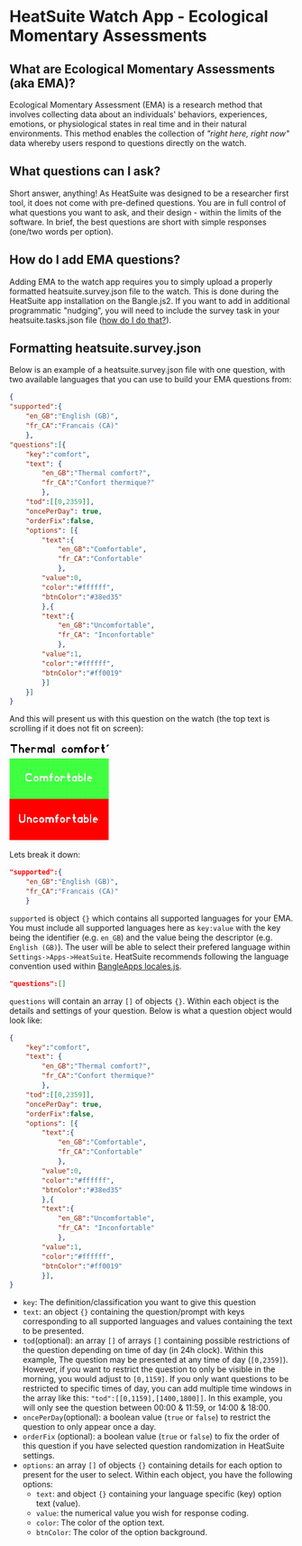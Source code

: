 # HeatSuite Watch App - Ecological Momentary Assessments

## What are Ecological Momentary Assessments (aka EMA)?

Ecological Momentary Assessment (EMA) is a research method that involves collecting data about an individuals' behaviors, experiences, emotions, or physiological states in real time and in their natural environments. This method enables the collection of *"right here, right now"* data whereby users respond to questions directly on the watch.

## What questions can I ask?

Short answer, anything! As HeatSuite was designed to be a researcher first tool, it does not come with pre-defined questions. You are in full control of what questions you want to ask, and their design - within the limits of the software. In brief, the best questions are short with simple responses (one/two words per option).

## How do I add EMA questions? 

Adding EMA to the watch app requires you to simply upload a properly formatted heatsuite.survey.json file to the watch. This is done during the HeatSuite app installation on the Bangle.js2. If you want to add in additional programmatic "nudging", you will need to include the survey task in your heatsuite.tasks.json file ([how do I do that?](watchapp-tasks.md)).

## Formatting heatsuite.survey.json

Below is an example of a heatsuite.survey.json file with one question, with two available languages that you can use to build your EMA questions from:

```json
{
"supported":{
    "en_GB":"English (GB)",
    "fr_CA":"Francais (CA)"
    },
"questions":[{
    "key":"comfort",
    "text": {
        "en_GB":"Thermal comfort?",
        "fr_CA":"Confort thermique?"
        },
    "tod":[[0,2359]],
    "oncePerDay": true,
    "orderFix":false,
    "options": [{
        "text":{
            "en_GB":"Comfortable",
            "fr_CA":"Confortable"
            },
        "value":0,
        "color":"#ffffff",
        "btnColor":"#38ed35"
        },{
        "text":{
            "en_GB":"Uncomfortable",
            "fr_CA": "Inconfortable"
            },
        "value":1,
        "color":"#ffffff",
        "btnColor":"#ff0019"
        }]
    }]
}
```
And this will present us with this question on the watch (the top text is scrolling if it does not fit on screen):

![HeatSuite EMA Example](../assets/heatsuite_ema_example.png)

Lets break it down:
```json
"supported":{
    "en_GB":"English (GB)",
    "fr_CA":"Francais (CA)"
    }
```
`supported` is object `{}` which contains all supported languages for your EMA. You must include all supported languages here as `key:value` with the key being the identifier (e.g. `en_GB`) and the value being the descriptor (e.g. `English (GB)`). The user will be able to select their prefered language within `Settings->Apps->HeatSuite`. HeatSuite recommends following the language convention used within [BangleApps locales.js](https://github.com/espruino/BangleApps/blob/master/apps/locale/locales.js).
```json
"questions":[]
```
`questions` will contain an array `[]` of objects `{}`. Within each object is the details and settings of your question. Below is what a question object would look like:

```json
{
    "key":"comfort",
    "text": {
        "en_GB":"Thermal comfort?",
        "fr_CA":"Confort thermique?"
        },
    "tod":[[0,2359]],
    "oncePerDay": true,
    "orderFix":false,
    "options": [{
        "text":{
            "en_GB":"Comfortable",
            "fr_CA":"Confortable"
            },
        "value":0,
        "color":"#ffffff",
        "btnColor":"#38ed35"
        },{
        "text":{
            "en_GB":"Uncomfortable",
            "fr_CA": "Inconfortable"
            },
        "value":1,
        "color":"#ffffff",
        "btnColor":"#ff0019"
        }],
}
```

* `key`: The definition/classification you want to give this question
* `text`: an object `{}` containing the question/prompt with keys corresponding to all supported languages and values containing the text to be presented.
* `tod`(optional): an array `[]` of arrays `[]` containing possible restrictions of the question depending on time of day (in 24h clock). Within this example, The question may be presented at any time of day (`[0,2359]`). However, if you want to restrict the question to only be visible in the morning, you would adjust to `[0,1159]`. If you only want questions to be restricted to specific times of day, you can add multiple time windows in the array like this: `"tod":[[0,1159],[1400,1800]]`. In this example, you will only see the question between 00:00 & 11:59, or 14:00 & 18:00.  
* `oncePerDay`(optional): a boolean value (`true` or `false`) to restrict the question to only appear once a day.
* `orderFix` (optional): a boolean value (`true` or `false`) to fix the order of this question if you have selected question randomization in HeatSuite settings.
* `options`: an array `[]` of objects `{}` containing details for each option to present for the user to select. Within each object, you have the following options:
    * `text`: and object `{}` containing your language specific (key) option text (value).
    * `value`: the numerical value you wish for response coding.
    * `color`: The color of the option text.
    * `btnColor`: The color of the option background.

